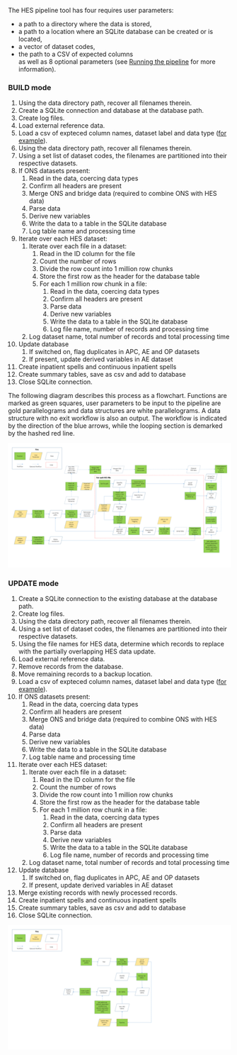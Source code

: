 The HES pipeline tool has four requires user parameters: 
* a path to a directory where the
data is stored, 
* a path to a location where an SQLite database can be created or is 
located, 
* a vector of dataset codes, 
* the path to a CSV of expected columns     
as well as 8 optional parameters (see [Running the pipeline](https://github.com/HFAnalyticsLab/HES_pipeline#running-the-pipeline) for more information).


### BUILD mode
1. Using the data directory path, recover all filenames therein.
2. Create a SQLite connection and database at the database path.
3. Create log files.
4. Load external reference data. 
5. Load a csv of expteced column names, dataset label and data type 
([for example](tests/dummy_data/example_expected.csv)).
6. Using the data directory path, recover all filenames therein.
7. Using a set list of dataset codes, the filenames are partitioned into their 
respective datasets.
8. If ONS datasets present:
    1. Read in the data, coercing data types
    2. Confirm all headers are present
    3. Merge ONS and bridge data (required to combine ONS with HES data)
    4. Parse data
    5. Derive new variables
    6. Write the data to a table in the SQLite database
    7. Log table name and processing time
9. Iterate over each HES dataset:
    1. Iterate over each file in a dataset:
        1. Read in the ID column for the file
        2. Count the number of rows
        3. Divide the row count into 1 million row chunks
        4. Store the first row as the header for the database table
        5. For each 1 million row chunk in a file:
            1. Read in the data, coercing data types
            2. Confirm all headers are present
            3. Parse data
            4. Derive new variables
            5. Write the data to a table in the SQLite database
            6. Log file name, number of records and processing time
    2. Log dataset name, total number of records and total processing time
10. Update database
    1. If switched on, flag duplicates in APC, AE and OP datasets
    2. If present, update derived variables in AE dataset
11. Create inpatient spells and continuous inpatient spells
12. Create summary tables, save as csv and add to database
13. Close SQLite connection.

The following diagram describes this process as a flowchart. Functions are 
marked as green squares, user parameters to be input to the pipeline are gold
parallelograms and data structures are white parallelograms. A data structure
with no exit workflow is also an output. The workflow is indicated by the 
direction of the blue arrows, while the looping section is demarked by the 
hashed red line. 

![flowchart](https://github.com/HFAnalyticsLab/HES_pipeline/blob/master/doc/flowchart.png)

### UPDATE mode

1. Create a SQLite connection to the existing database at the database path.
2. Create log files.
3. Using the data directory path, recover all filenames therein.
4. Using a set list of dataset codes, the filenames are partitioned into their 
respective datasets.
5. Using the file names for HES data, determine which records to replace with the partially overlapping HES data update. 
6. Load external reference data. 
7. Remove records from the database. 
8. Move remaining records to a backup location.
9. Load a csv of expteced column names, dataset label and data type 
([for example](tests/dummy_data/example_expected.csv)).
10. If ONS datasets present:
    1. Read in the data, coercing data types
    2. Confirm all headers are present
    3. Merge ONS and bridge data (required to combine ONS with HES data)
    4. Parse data
    5. Derive new variables
    6. Write the data to a table in the SQLite database
    7. Log table name and processing time
11. Iterate over each HES dataset:
    1. Iterate over each file in a dataset:
        1. Read in the ID column for the file
        2. Count the number of rows
        3. Divide the row count into 1 million row chunks
        4. Store the first row as the header for the database table
        5. For each 1 million row chunk in a file:
            1. Read in the data, coercing data types
            2. Confirm all headers are present
            3. Parse data
            4. Derive new variables
            5. Write the data to a table in the SQLite database
            6. Log file name, number of records and processing time
    2. Log dataset name, total number of records and total processing time
12. Update database
    1. If switched on, flag duplicates in APC, AE and OP datasets
    2. If present, update derived variables in AE dataset
13. Merge existing records with newly processed records. 
14. Create inpatient spells and continuous inpatient spells
15. Create summary tables, save as csv and add to database
10. Close SQLite connection.


![flowchart](https://github.com/HFAnalyticsLab/HES_pipeline/blob/master/doc/update_db_flowchart.PNG)
